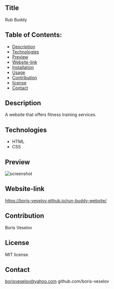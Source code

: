 ## Title 

Rub Buddy
  
## Table of Contents:
  
* [Description](#description)
* [Technologies](#technologies)
* [Preview](#preview)
* [Website-link](#website-link)
* [Installation](#installation)
* [Usage](#usage)
* [Contribution](#contribution)
* [license](#license)
* [Contact](#contact)

## Description
A website that offers fitness training services. 

## Technologies

* HTML
* CSS

## Preview

![screenshot](https://user-images.githubusercontent.com/96749114/168154465-9c35d52e-aca0-47e7-9d79-027689ec7128.jpg)


## Website-link

https://boris-veselov.github.io/run-buddy-website/

## Contribution

Boris Veselov

## License
  
MIT license

## Contact

borisveselov@yahoo.com
github.com/boris-veselov
